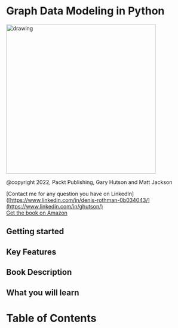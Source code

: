 # Graph Data Modeling in Python

<img src="" alt="drawing" width="400"/>

@copyright 2022, Packt Publishing, Gary Hutson and Matt Jackson<br>

[Contact me for any question you have on LinkedIn]([https://www.linkedin.com/in/denis-rothman-0b034043/](https://www.linkedin.com/in/ghutson/)<br>
[Get the book on Amazon]()


## Getting started


## Key Features



## Book Description


## What you will learn


# Table of Contents<br>

